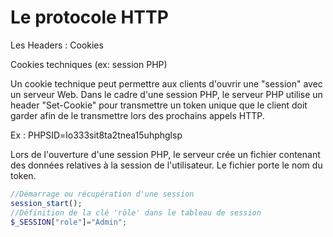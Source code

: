 # Le protocole HTTP
Les Headers : Cookies

Cookies techniques (ex: session PHP)

Un cookie technique peut permettre aux clients d'ouvrir une "session" avec un serveur Web.
Dans le cadre d'une session PHP, le serveur PHP utilise un header "Set-Cookie" pour transmettre un token unique que le client doit garder afin de le transmettre lors des prochains appels HTTP.

Ex : PHPSID=lo333sit8ta2tnea15uhphglsp

Lors de l'ouverture d'une session PHP, le serveur crée un fichier contenant des données relatives à la session de l'utilisateur. Le fichier porte le nom du token.

```php
//Démarrage ou récupération d'une session
session_start();
//Définition de la clé 'rôle' dans le tableau de session
$_SESSION["role"]="Admin"; 
```